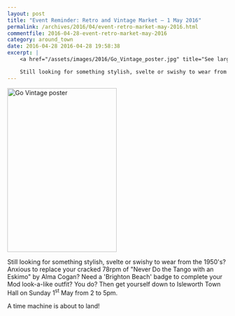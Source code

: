 ```yaml
---
layout: post
title: "Event Reminder: Retro and Vintage Market – 1 May 2016"
permalink: /archives/2016/04/event-retro-market-may-2016.html
commentfile: 2016-04-28-event-retro-market-may-2016
category: around_town
date: 2016-04-28 2016-04-28 19:58:38
excerpt: |
    <a href="/assets/images/2016/Go_Vintage_poster.jpg" title="See larger version of - Go Vintage poster"><img src="/assets/images/2016/Go_Vintage_poster_thumb.jpg" width="150" height="255" alt="Go Vintage poster" class="photo right" /></a>

    Still looking for something stylish, svelte or swishy to wear from the 1950's? Anxious to replace your cracked 78rpm of "Never Do the Tango with an Eskimo" by Alma Cogan?
---
```


<a href="/assets/images/2016/Go_Vintage_poster.jpg" title="See larger version of - Go Vintage poster"><img src="/assets/images/2016/Go_Vintage_poster_thumb.jpg" width="250" height="375" alt="Go Vintage poster" class="photo right" /></a>

Still looking for something stylish, svelte or swishy to wear from the 1950's? Anxious to replace your cracked 78rpm of "Never Do the Tango with an Eskimo" by Alma Cogan? Need a 'Brighton Beach' badge to complete your Mod look-a-like outfit? You do? Then get yourself down to Isleworth Town Hall on Sunday 1<sup>st</sup> May from 2 to 5pm.

A time machine is about to land!
